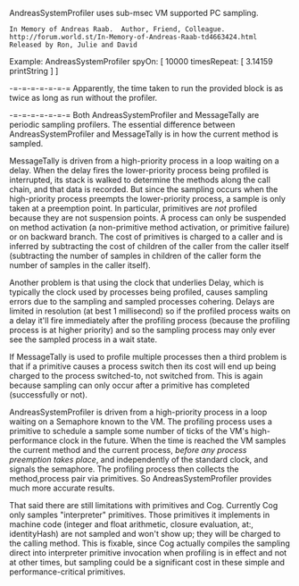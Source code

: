 AndreasSystemProfiler uses sub-msec VM supported PC sampling.	In Memory of Andreas Raab.  Author, Friend, Colleague. 	http://forum.world.st/In-Memory-of-Andreas-Raab-td4663424.html	Released by Ron, Julie and DavidExample:AndreasSystemProfiler spyOn: [ 10000 timesRepeat: [ 3.14159 printString ] ]-=-=-=-=-=-=-=Apparently, the time taken to run the provided block is as twice as long as run without the profiler.-=-=-=-=-=-=-=Both AndreasSystemProfiler and MessageTally are periodic sampling profilers.  The essential difference between AndreasSystemProfiler and MessageTally is in how the current method is sampled.MessageTally is driven from a high-priority process in a loop waiting on a delay.  When the delay fires the lower-priority process being profiled is interrupted, its stack is walked to determine the methods along the call chain, and that data is recorded.  But since the sampling occurs when the high-priority process preempts the lower-priority process, a sample is only taken at a preemption point.  In particular, primitives are *not* profiled because they are not suspension points.  A process can only be suspended on method activation (a non-primitive method activation, or primitive failure) or on backward branch.  The cost of primitives is charged to a caller and is inferred by subtracting the cost of children of the caller from the caller itself (subtracting the number of samples in children of the caller form the number of samples in the caller itself).  Another problem is that using the clock that underlies Delay, which is typically the clock used by processes being profiled, causes sampling errors due to the sampling and sampled processes cohering.  Delays are limited in resolution (at best 1 millisecond) so if the profiled process waits on a delay it'll fire immediately after the profiling process (because the profiling process is at higher priority) and so the sampling process may only ever see the sampled process in a wait state.If MessageTally is used to profile multiple processes then a third problem is that if a primitive causes a process switch then its cost will end up being charged to the process switched-to, not switched from.  This is again because sampling can only occur after a primitive has completed (successfully or not).AndreasSystemProfiler is driven from a high-priority process in a loop waiting on a Semaphore known to the VM.  The profiling process uses a primitive to schedule a sample some number of ticks of the VM's high-performance clock in the future.  When the time is reached the VM samples the current method and the current process, *before any process preemption takes place*, and independently of the standard clock, and signals the semaphore.  The profiling process then collects the method,process pair via primitives.  So AndreasSystemProfiler provides much more accurate results.That said there are still limitations with primitives and Cog.  Currently Cog only samples "interpreter" primitives.  Those primitives it implements in machine code (integer and float arithmetic, closure evaluation, at:, identityHash) are not sampled and won't show up; they will be charged to the calling method.  This is fixable, since Cog actually compiles the sampling direct into interpreter primitive invocation when profiling is in effect and not at other times, but sampling could be a significant cost in these simple and performance-critical primitives.